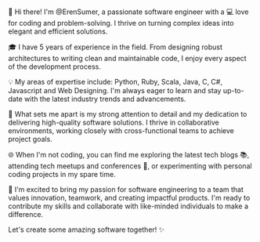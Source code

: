 👋 Hi there! I'm @ErenSumer, a passionate software engineer with a 💻 love for coding and problem-solving. I thrive on turning complex ideas into elegant and efficient solutions.

🎓 I have 5 years of experience in the field. From designing robust architectures to writing clean and maintainable code, I enjoy every aspect of the development process.

💡 My areas of expertise include:
Python,
Ruby,
Scala,
Java,
C,
C#,
Javascript and
Web Designing.
I'm always eager to learn and stay up-to-date with the latest industry trends and advancements.


🌟 What sets me apart is my strong attention to detail and my dedication to delivering high-quality software solutions. I thrive in collaborative environments, working closely with cross-functional teams to achieve project goals.

🌐 When I'm not coding, you can find me exploring the latest tech blogs 📚, attending tech meetups and conferences 🎤, or experimenting with personal coding projects in my spare time.

🤝 I'm excited to bring my passion for software engineering to a team that values innovation, teamwork, and creating impactful products. I'm ready to contribute my skills and collaborate with like-minded individuals to make a difference.

Let's create some amazing software together! ✨
